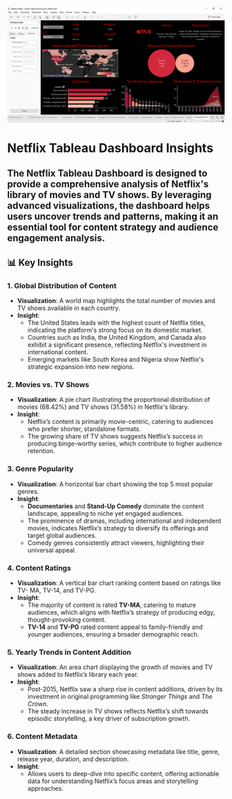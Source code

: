 ![Neflix Tableau Dashboard](https://github.com/aqibrehman164/Netflix-Dashboard-/blob/main/Malik%20Aqib%20Rehman%20Netflix%20Tableau%20Dashboard%20Final.PNG?raw=true)
# Netflix Tableau Dashboard Insights 
The Netflix Tableau Dashboard is designed to provide a comprehensive analysis of Netflix's library of movies and TV shows. By leveraging advanced visualizations, the dashboard helps users uncover trends and patterns, making it an essential tool for content strategy and audience engagement analysis. 
--- 
## 📊 Key Insights 
### 1. **Global Distribution of Content**
- **Visualization**: A world map highlights the total number of movies and TV shows available in each country.
- **Insight**:
  - The United States leads with the highest count of Netflix titles, indicating the platform's strong focus on its domestic market.
  - Countries such as India, the United Kingdom, and Canada also exhibit a significant presence, reflecting Netflix's investment in international content.
  - Emerging markets like South Korea and Nigeria show Netflix's strategic expansion into new regions.
### 2. **Movies vs. TV Shows**
- **Visualization**: A pie chart illustrating the proportional distribution of movies
(68.42%) and TV shows (31.58%) in Netflix&#39;s library.
- **Insight**:
  - Netflix’s content is primarily movie-centric, catering to audiences who prefer shorter, standalone formats.
  - The growing share of TV shows suggests Netflix’s success in producing binge-worthy series, which contribute to higher audience retention.

### 3. **Genre Popularity**
- **Visualization**: A horizontal bar chart showing the top 5 most popular genres.
- **Insight**:
  - **Documentaries** and **Stand-Up Comedy** dominate the content landscape, appealing to niche yet engaged audiences.
  - The prominence of dramas, including international and independent movies, indicates Netflix’s strategy to diversify its offerings and target global audiences.
  - Comedy genres consistently attract viewers, highlighting their universal appeal.

### 4. **Content Ratings**
- **Visualization**: A vertical bar chart ranking content based on ratings like TV-
MA, TV-14, and TV-PG.
- **Insight**:
  - The majority of content is rated **TV-MA**, catering to mature audiences, which aligns with Netflix’s strategy of producing edgy, thought-provoking content.
  - **TV-14** and **TV-PG** rated content appeal to family-friendly and younger audiences, ensuring a broader demographic reach.

### 5. **Yearly Trends in Content Addition**
- **Visualization**: An area chart displaying the growth of movies and TV shows
added to Netflix’s library each year.
- **Insight**:
  - Post-2015, Netflix saw a sharp rise in content additions, driven by its investment in original programming like *Stranger Things* and *The Crown*.
  - The steady increase in TV shows reflects Netflix’s shift towards episodic storytelling, a key driver of subscription growth.

### 6. **Content Metadata**
- **Visualization**: A detailed section showcasing metadata like title, genre, release
year, duration, and description.
- **Insight**:
  - Allows users to deep-dive into specific content, offering actionable data for understanding Netflix’s focus areas and storytelling approaches.

